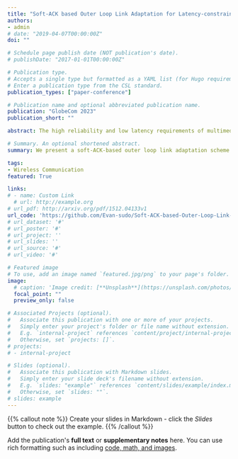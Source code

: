 ```yaml
---
title: "Soft-ACK based Outer Loop Link Adaptation for Latency-constrained 5G Video Conferencing"
authors:
- admin
# date: "2019-04-07T00:00:00Z"
doi: ""

# Schedule page publish date (NOT publication's date).
# publishDate: "2017-01-01T00:00:00Z"

# Publication type.
# Accepts a single type but formatted as a YAML list (for Hugo requirements).
# Enter a publication type from the CSL standard.
publication_types: ["paper-conference"]

# Publication name and optional abbreviated publication name.
publication: "GlobeCom 2023"
publication_short: ""

abstract: The high reliability and low latency requirements of multimedia services necessitate the design of more efficient link adaptation methods. In this paper, we introduce instantaneous channel state information (CSI) reporting, specifically designed for 5G video conferencing, and enhance the outer loop link adaptation based on soft Acknowledgement (Soft-ACK). We also formulate a resource allocation problem in 5G physical downlink shared channel (PDSCH) to balance the uplink and downlink traffic in compliance with the specified latency constraints. Our proposed scheme operates in a relatively straightforward manner. It outperforms conventional link adaptation methods regarding Block-Level Error Rate (BLER) and effectively adheres to stringent latency constraints in video transmission simulations.

# Summary. An optional shortened abstract.
summary: We present a soft-ACK-based outer loop link adaptation scheme for 5G NR video conferencing. By leveraging instantaneous CSI reporting and soft-ACK, we have significantly reduced the overhead of channel control, allowing the traditional link adaptation mechanism to converge faster to lower BLER levels.

tags:
- Wireless Communication
featured: True

links:
# - name: Custom Link
  # url: http://example.org
# url_pdf: http://arxiv.org/pdf/1512.04133v1
url_code: 'https://github.com/Evan-sudo/Soft-ACK-based-Outer-Loop-Link-Adaptation-for-Latency-constrained-5G-Video-Conferencing'
# url_dataset: '#'
# url_poster: '#'
# url_project: ''
# url_slides: ''
# url_source: '#'
# url_video: '#'

# Featured image
# To use, add an image named `featured.jpg/png` to your page's folder. 
image:
  # caption: 'Image credit: [**Unsplash**](https://unsplash.com/photos/s9CC2SKySJM)'
  focal_point: ""
  preview_only: false

# Associated Projects (optional).
#   Associate this publication with one or more of your projects.
#   Simply enter your project's folder or file name without extension.
#   E.g. `internal-project` references `content/project/internal-project/index.md`.
#   Otherwise, set `projects: []`.
# projects:
# - internal-project

# Slides (optional).
#   Associate this publication with Markdown slides.
#   Simply enter your slide deck's filename without extension.
#   E.g. `slides: "example"` references `content/slides/example/index.md`.
#   Otherwise, set `slides: ""`.
# slides: example
---
```


{{% callout note %}}
Create your slides in Markdown - click the *Slides* button to check out the example.
{{% /callout %}}

Add the publication's **full text** or **supplementary notes** here. You can use rich formatting such as including [code, math, and images](https://docs.hugoblox.com/content/writing-markdown-latex/).
